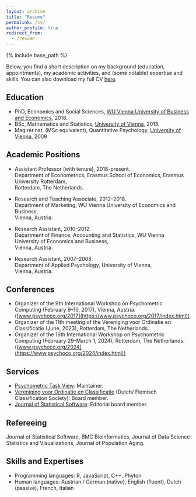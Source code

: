 ```yaml
---
layout: archive
title: "Resume"
permalink: /cv/
author_profile: true
redirect_from:
  - /resume
---
```


{% include base_path %}

Below, you find a short description on my background (education, appointments), my academic activities, and (some notable) expertise and skills. You can also download my full CV [here](addhereurl).

<h2>Education</h2>

* PhD, Economics and Social Sciences, [WU Vienna University of Business and Economics](https://www.wu.ac.at/en/), 2018.
* BSc, Mathematics and Statistics, [University of Vienna](https://www.univie.ac.at/en/), 2013.
* Mag.rer.nat. (MSc equivalent), Quantitative Psychology, [University of Vienna](https://www.univie.ac.at/en/), 2009


<h2>Academic Positions</h2>

* Assistant Professor (with tenure), 2018-present.<br>
  Department of Econometrics, Erasmus School of Economics, Erasmus University Rotterdam,<br>
  Rotterdam, The Netherlands. 

* Research and Teaching Associate, 2012–2018.<br>
  Department of Marketing, WU Vienna University of Economics and Business,<br>
  Vienna, Austria.

* Research Assistant, 2010–2012.<br>
  Department of Finance, Accounting and Statistics, WU Vienna University of Economics and Business,<br>
  Vienna, Austria.

* Research Assistant, 2007–2008.<br>
  Department of Applied Psychology, University of Vienna,<br>
  Vienna, Austria.


<h2>Conferences</h2>

* Organizer of the 9th International Workshop on Psychometric Computing (February 9–10, 2017), Vienna, Austria. ([www.psychoco.org/2017](https://www.psychoco.org/2017/index.html))
* Organizer of the 11th meeting of the Vereniging voor Ordinatie en Classificatie (June, 2023), Rotterdam, The Netherlands. 
* Organizer of the 16th International Workshop on Psychometric Computing (February 29-March 1, 2024), Rotterdam, The Netherlands. ([www.psychoco.org/2024](https://www.psychoco.org/2024/index.html))

  
<h2>Services</h2>

* [Psychometric Task View](https://CRAN.R-project.org/view=Psychometrics): Maintainer.
* [Vereniging voor Ordinatie en Classificatie](https://voc.ac) (Dutch/ Flemisch Classification Society): Board member.
* [Journal of Statistical Software](https://www.jstatsoft.org/index): Editorial board member.


<h2>Refereeing</h2>

Journal of Statistical Software, BMC Bioinformatics, Journal of Data Science Statistics and Visualizations, Journal of Population Aging.


<h2>Skills and Expertises</h2>

* Programming languages: R, JavaScript, C++, Phyton
* Human languages: Austrian / German (native), English (fluent), Dutch (passive), French, Italian

  

